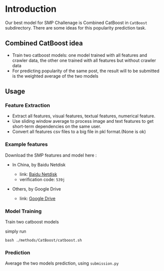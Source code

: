 # Introduction

Our best model for SMP Challenage is Combined CatBoost in ``CatBoost``  subdirectory. There are some ideas for this popularity prediction task.

## Combined CatBoost idea

- Train two catboost models: one model trained with all features and crawler data, the other one trained with all features but without crawler data
- For predicting popularity of the same post, the result will to be submitted is the weighted average of the two models

## Usage

### Feature Extraction

- Extract all features, visual features, textual features, numerical feature.
- Use sliding window average to process image and text features to get short-term dependencies on the same user.
- Convert all features csv files to a big file in pkl format.(None is ok)

### Example features

Download the SMP features and model here :

- In China, by Baidu Netdisk
  - link: [Baidu Netdisk](https://pan.baidu.com/s/1wRMKmb3OIol_Yd_ltYyAwg)
  - verification code: ``539j``

- Others, by Google Drive
  - link: [Google Drive](https://drive.google.com/drive/folders/1y7KuegsM_vtm9shiAfQCN9yuT4xjI0kk?usp=sharing)

### Model Training

Train two catboost models

simply run

```shell
bash ./methods/CatBoost/catboost.sh
```

### Prediction

Average the two models prediction, using `submission.py`
